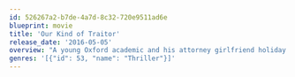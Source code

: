 ```yaml
---
id: 526267a2-b7de-4a7d-8c32-720e9511ad6e
blueprint: movie
title: 'Our Kind of Traitor'
release_date: '2016-05-05'
overview: "A young Oxford academic and his attorney girlfriend holiday on Antigua. They bump into a Russian millionaire who owns a peninsula and a diamond watch. He wants a game of tennis. What else he wants propels the lovers on a tortuous journey to the City of London and its unholy alliance with Britain's intelligence establishment, to Paris and the Alps."
genres: '[{"id": 53, "name": "Thriller"}]'
---
```

